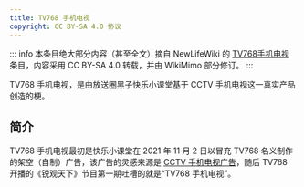 ```yaml
---
title: TV768 手机电视
copyright: CC BY-SA 4.0 协议
---
```


::: info
本条目绝大部分内容（甚至全文）摘自 NewLifeWiki 的 [TV768手机电视](https://newlifewiki.miraheze.org/wiki/TV768手机电视) 条目，内容采用 CC BY-SA 4.0 转载，并由 WikiMimo 部分修订。
:::

TV768 手机电视，是由放送圈黑子快乐小课堂基于 CCTV 手机电视这一真实产品创造的梗。

## 简介

TV768 手机电视最初是快乐小课堂在 2021 年 11 月 2 日以冒充 TV768 名义制作的架空（自制）广告，该广告的灵感来源是 [CCTV 手机电视广告](https://www.bilibili.com/video/BV1u3411475X)，随后 TV768 开播的《锐观天下》节目第一期吐槽的就是“TV768 手机电视”。

